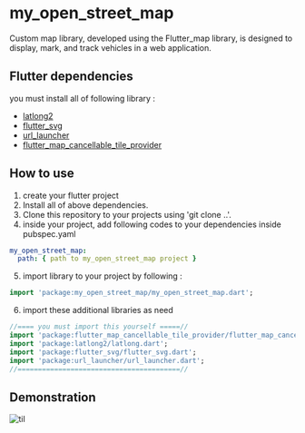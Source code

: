 # my_open_street_map

Custom map library, developed using the Flutter_map library, is designed to display, mark, and track vehicles in a web application.

## Flutter dependencies

you must install all of following library :

- [latlong2](https://pub.dev/packages/latlong2/install)
- [flutter_svg](https://pub.dev/packages/flutter_svg/install)
- [url_launcher](https://pub.dev/packages/url_launcher/install)
- [flutter_map_cancellable_tile_provider](https://pub.dev/packages/flutter_map_cancellable_tile_provider/install)

## How to use

1. create your flutter project
2. Install all of above dependencies.
3. Clone this repository to your projects using 'git clone ..'.
4. inside your project, add following codes to your dependencies inside pubspec.yaml

```yaml
my_open_street_map:
  path: { path to my_open_street_map project }
```

5. import library to your project by following :

```dart
import 'package:my_open_street_map/my_open_street_map.dart';
```

6. import these additional libraries as need

```dart
//==== you must import this yourself =====//
import 'package:flutter_map_cancellable_tile_provider/flutter_map_cancellable_tile_provider.dart';
import 'package:latlong2/latlong.dart';
import 'package:flutter_svg/flutter_svg.dart';
import 'package:url_launcher/url_launcher.dart';
//========================================//
```

## Demonstration

![til](./assets/Animation.gif)
